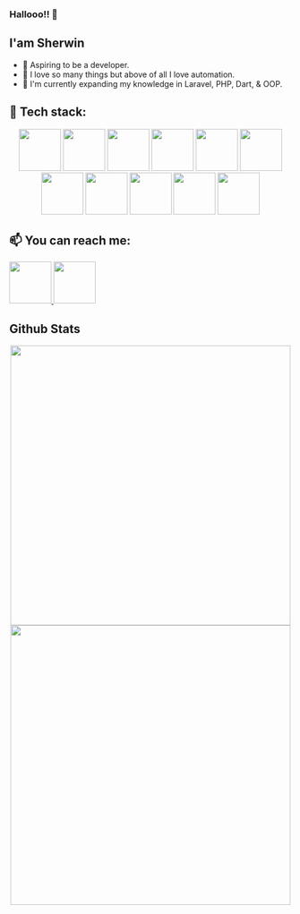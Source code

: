 ### Hallooo!! 👋

## I'am Sherwin

- 🤵 Aspiring to be a developer.
- 💖 I love so many things but above of all I love automation.
- 🧠 I'm currently expanding my knowledge in Laravel, PHP, Dart, & OOP.

## 🧰 Tech stack: 
<div align="center">
  <span>
    <img height="75" src="https://github.com/eSmooothie/eSmooothie/blob/main/images/codeigniter.png"/>
  </span>
  <span>
    <img height="75" src="https://github.com/eSmooothie/eSmooothie/blob/main/images/flutter.png"/>
  </span>
  <span>
    <img height="75" src="https://github.com/eSmooothie/eSmooothie/blob/main/images/git.png"/>
  </span>
  <span>
    <img height="75" src="https://github.com/eSmooothie/eSmooothie/blob/main/images/godot_engine.png"/>
  </span>
  <span>
    <img height="75" src="https://github.com/eSmooothie/eSmooothie/blob/main/images/java.png"/>
  </span>
  <span>
    <img height="75" src="https://github.com/eSmooothie/eSmooothie/blob/main/images/python.png"/>
  </span>
</div>
<div align="center">
  <span>
    <img height="75" src="https://github.com/eSmooothie/eSmooothie/blob/main/images/mysql.png"/>
  </span>
  <span>
    <img height="75" src="https://github.com/eSmooothie/eSmooothie/blob/main/images/oop.png"/>
  </span>
  <span>
    <img height="75" src="https://github.com/eSmooothie/eSmooothie/blob/main/images/phpMyAdmin.png"/>
  </span>
  <span>
    <img height="75" src="https://github.com/eSmooothie/eSmooothie/blob/main/images/sql.png"/>
  </span>
  <span>
    <img height="75" src="https://github.com/eSmooothie/eSmooothie/blob/main/images/php.png"/>
  </span>
</div>


## 📫 You can reach me: 
<div align="left">
  <a href="mailto:sherwin.sandoval026@gmail.com">
    <img height="75" src="https://github.com/eSmooothie/eSmooothie/blob/main/images/email.png"/>
  </a>
  <a href="https://www.linkedin.com/in/sherwin-sandoval-bab61819b/">
    <img height="75" src="https://github.com/eSmooothie/eSmooothie/blob/main/images/linkedIn.png"/>
  </a>
</div>
 

## Github Stats
<div align="center">
   <img width="500" align="center" src="https://github-readme-stats.vercel.app/api?username=eSmooothie&show_icons=true&theme=dracula" />
   <img width="500" align="center" src="https://github-readme-stats.vercel.app/api/top-langs/?username=eSmooothie&layout=compact&theme=dracula" />
</div>


